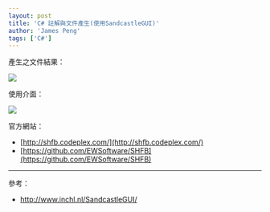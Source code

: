 ```yaml
---
layout: post
title: 'C# 註解與文件產生(使用SandcastleGUI)'
author: 'James Peng'
tags: ['C#']
---
```


產生之文件結果：

![](http://i.imgur.com/l4CfXYM.jpg)

使用介面：

![](http://i.imgur.com/N4p5cst.png)

官方網站：
- [http://shfb.codeplex.com/](http://shfb.codeplex.com/)
- [https://github.com/EWSoftware/SHFB](https://github.com/EWSoftware/SHFB)


----------

參考：

- http://www.inchl.nl/SandcastleGUI/